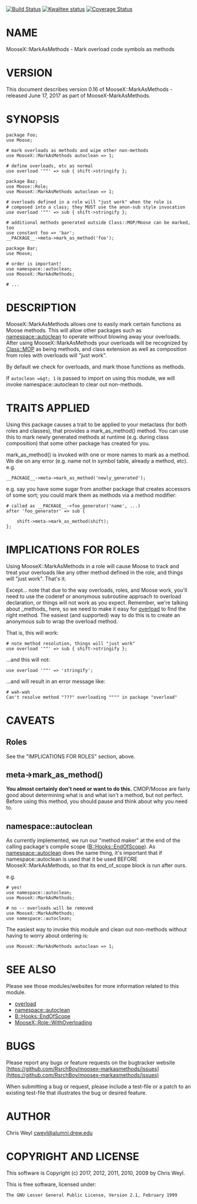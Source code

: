 [![Build Status](https://travis-ci.org/RsrchBoy/moosex-markasmethods.svg?branch=master)](https://travis-ci.org/RsrchBoy/moosex-markasmethods)
[![Kwalitee status](http://cpants.cpanauthors.org/dist/MooseX-MarkAsMethods.png)](http://cpants.charsbar.org/dist/overview/MooseX-MarkAsMethods)
[![Coverage Status](https://coveralls.io/repos/RsrchBoy/moosex-markasmethods/badge.svg?branch=master)](https://coveralls.io/r/RsrchBoy/moosex-markasmethods?branch=master)

# NAME

MooseX::MarkAsMethods - Mark overload code symbols as methods

# VERSION

This document describes version 0.16 of MooseX::MarkAsMethods - released June 17, 2017 as part of MooseX-MarkAsMethods.

# SYNOPSIS

    package Foo;
    use Moose;

    # mark overloads as methods and wipe other non-methods
    use MooseX::MarkAsMethods autoclean => 1;

    # define overloads, etc as normal
    use overload '""' => sub { shift->stringify };

    package Baz;
    use Moose::Role;
    use MooseX::MarkAsMethods autoclean => 1;

    # overloads defined in a role will "just work" when the role is
    # composed into a class; they MUST use the anon-sub style invocation
    use overload '""' => sub { shift->stringify };

    # additional methods generated outside Class::MOP/Moose can be marked, too
    use constant foo => 'bar';
    __PACKAGE__->meta->mark_as_method('foo');

    package Bar;
    use Moose;

    # order is important!
    use namespace::autoclean;
    use MooseX::MarkAsMethods;

    # ...

# DESCRIPTION

MooseX::MarkAsMethods allows one to easily mark certain functions as Moose
methods.  This will allow other packages such as [namespace::autoclean](https://metacpan.org/pod/namespace::autoclean) to
operate without blowing away your overloads.  After using
MooseX::MarkAsMethods your overloads will be recognized by [Class::MOP](https://metacpan.org/pod/Class::MOP) as
being methods, and class extension as well as composition from roles with
overloads will "just work".

By default we check for overloads, and mark those functions as methods.

If `autoclean =&gt; 1` is passed to import on using this module, we will invoke
namespace::autoclean to clear out non-methods.

# TRAITS APPLIED

Using this package causes a trait to be applied to your metaclass (for both
roles and classes), that provides a mark\_as\_method() method.  You can use this
to mark newly generated methods at runtime (e.g. during class composition)
that some other package has created for you.

mark\_as\_method() is invoked with one or more names to mark as a method.  We die
on any error (e.g. name not in symbol table, already a method, etc).  e.g.

    __PACKAGE__->meta->mark_as_method('newly_generated');

e.g. say you have some sugar from another package that creates accessors of
some sort; you could mark them as methods via a method modifier:

    # called as __PACKAGE__->foo_generator('name', ...)
    after 'foo_generator' => sub {

        shift->meta->mark_as_method(shift);
    };

# IMPLICATIONS FOR ROLES

Using MooseX::MarkAsMethods in a role will cause Moose to track and treat your
overloads like any other method defined in the role, and things will "just
work".  That's it.

Except...  note that due to the way overloads, roles, and Moose work, you'll
need to use the coderef or anonymous subroutine approach to overload
declaration, or things will not work as you expect.  Remember, we're talking
about \_methods\_ here, so we need to make it easy for [overload](https://metacpan.org/pod/overload) to find
the right method.  The easiest (and supported) way to do this is to create an
anonymous sub to wrap the overload method.

That is, this will work:

    # note method resolution, things will "just work"
    use overload '""' => sub { shift->stringify };

...and this will not:

    use overload '""' => 'stringify';

...and will result in an error message like:

    # wah-wah
    Can't resolve method "???" overloading """" in package "overload"

# CAVEATS

## Roles

See the "IMPLICATIONS FOR ROLES" section, above.

## meta->mark\_as\_method()

**You almost certainly don't need or want to do this.**  CMOP/Moose are fairly
good about determining what is and what isn't a method, but not perfect.
Before using this method, you should pause and think about why you need to.

## namespace::autoclean

As currently implemented, we run our "method maker" at the end of the calling
package's compile scope ([B::Hooks::EndOfScope](https://metacpan.org/pod/B::Hooks::EndOfScope)).  As [namespace::autoclean](https://metacpan.org/pod/namespace::autoclean)
does the same thing, it's important that if namespace::autoclean is used that
it be used BEFORE MooseX::MarkAsMethods, so that its end\_of\_scope block is
run after ours.

e.g.

    # yes!
    use namespace::autoclean;
    use MooseX::MarkAsMethods;

    # no -- overloads will be removed
    use MooseX::MarkAsMethods;
    use namespace::autoclean;

The easiest way to invoke this module and clean out non-methods without having
to worry about ordering is:

    use MooseX::MarkAsMethods autoclean => 1;

# SEE ALSO

Please see those modules/websites for more information related to this module.

- [overload](https://metacpan.org/pod/overload)
- [namespace::autoclean](https://metacpan.org/pod/namespace::autoclean)
- [B::Hooks::EndOfScope](https://metacpan.org/pod/B::Hooks::EndOfScope)
- [MooseX::Role::WithOverloading](https://metacpan.org/pod/MooseX::Role::WithOverloading)

# BUGS

Please report any bugs or feature requests on the bugtracker website
[https://github.com/RsrchBoy/moosex-markasmethods/issues](https://github.com/RsrchBoy/moosex-markasmethods/issues)

When submitting a bug or request, please include a test-file or a
patch to an existing test-file that illustrates the bug or desired
feature.

# AUTHOR

Chris Weyl <cweyl@alumni.drew.edu>

# COPYRIGHT AND LICENSE

This software is Copyright (c) 2017, 2012, 2011, 2010, 2009 by Chris Weyl.

This is free software, licensed under:

    The GNU Lesser General Public License, Version 2.1, February 1999
